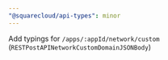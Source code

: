 ```yaml
---
"@squarecloud/api-types": minor
---
```


Add typings for `/apps/:appId/network/custom` (`RESTPostAPINetworkCustomDomainJSONBody`)
